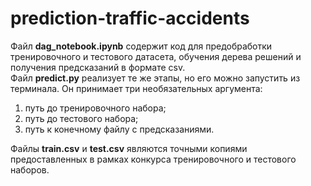 # prediction-traffic-accidents
Файл __dag_notebook.ipynb__ содержит код для предобработки тренировочного и тестового датасета, обучения дерева решений и получения предсказаний в формате csv.  
Файл __predict.py__ реализует те же этапы, но его можно запустить из терминала. Он принимает три необязательных аргумента:
1. путь до тренировочного набора;  
2. путь до тестового набора;  
3. путь к конечному файлу с предсказаниями.

Файлы __train.csv__ и __test.csv__ являются точными копиями предоставленных в рамках конкурса тренировочного и тестового наборов.
